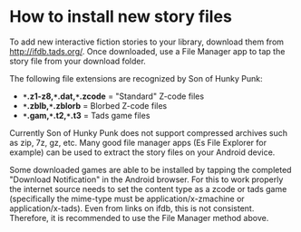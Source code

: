 # How to install new story files #

To add new interactive fiction stories to your library, download them from http://ifdb.tads.org/.  Once downloaded, use a File Manager app to tap the story file from your download folder.

The following file extensions are recognized by Son of Hunky Punk:

  * **`*`.z1-z8,`*`.dat,`*`.zcode** = "Standard" Z-code files
  * **`*`.zblb,`*`.zblorb** = Blorbed Z-code files
  * **`*`.gam,`*`.t2,`*`.t3** = Tads game files

Currently Son of Hunky Punk does not support compressed archives such as zip, 7z, gz, etc.  Many good file manager apps (Es File Explorer for example) can be used to extract the story files on your Android device.

Some downloaded games are able to be installed by tapping the completed "Download Notification" in the Android browser.  For this to work properly the internet source needs to set the content type as a zcode or tads game (specifically the mime-type must be application/x-zmachine or application/x-tads).  Even from links on ifdb, this is not consistent.  Therefore, it is recommended to use the File Manager method above.